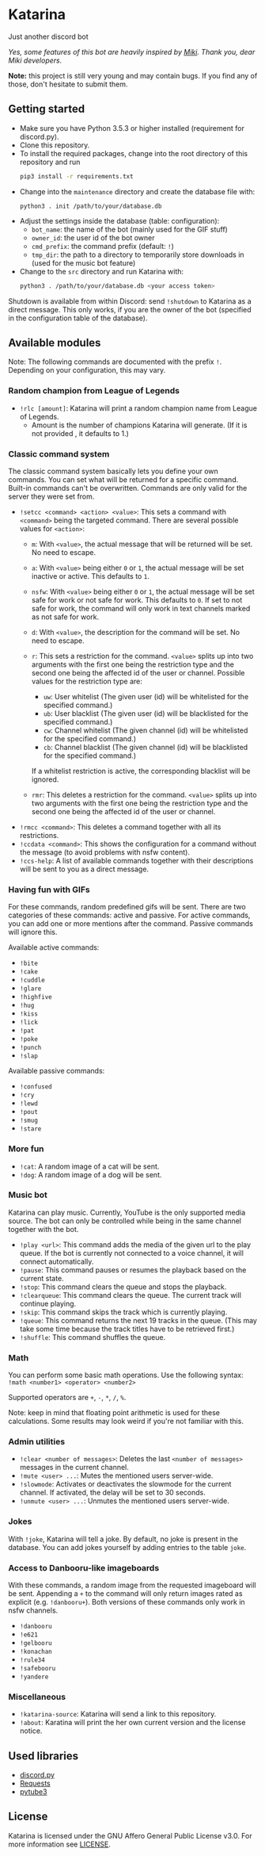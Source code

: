 # Katarina

Just another discord bot

*Yes, some features of this bot are heavily inspired by [Miki](https://miki.ai). Thank you, dear Miki developers.*

**Note:** this project is still very young and may contain bugs. If you find any of those, don't hesitate to submit them.

## Getting started
* Make sure you have Python 3.5.3 or higher installed (requirement for discord.py).
* Clone this repository.
* To install the required packages, change into the root directory of this repository and run
  ```bash 
  pip3 install -r requirements.txt
  ```
* Change into the `maintenance` directory and create the database file with:
  ```
  python3 . init /path/to/your/database.db
  ```
* Adjust the settings inside the database (table: configuration):
    + `bot_name`: the name of the bot (mainly used for the GIF stuff)
    + `owner_id`: the user id of the bot owner
    + `cmd_prefix`: the command prefix (default: `!`)
    + `tmp_dir`: the path to a directory to temporarily store downloads in (used for the music bot feature)
* Change to the `src` directory and run Katarina with:
  ```bash 
  python3 . /path/to/your/database.db <your access token>
  ```
  
Shutdown is available from within Discord: send `!shutdown` to Katarina as a direct message. This only works, if you are the owner of the bot (specified in the configuration table of the database).

## Available modules

Note: The following commands are documented with the prefix `!`. Depending on your configuration, this may vary.

### Random champion from League of Legends
* `!rlc [amount]`: Katarina will print a random champion name from League of Legends.
    + Amount is the number of champions Katarina will generate. (If it is not provided , it defaults to 1.)

### Classic command system

The classic command system basically lets you define your own commands. You can set what will be returned for a specific command. Built-in commands can't be overwritten.
Commands are only valid for the server they were set from.
 
* `!setcc <command> <action> <value>`: This sets a command with `<command>` being the targeted command. There are several possible values for `<action>`:
    + `m`: With `<value>`, the actual message that will be returned will be set. No need to escape.
    + `a`: With `<value>` being either `0` or `1`, the actual message will be set inactive or active. This defaults to `1`.
    + `nsfw`: With `<value>` being either `0` or `1`, the actual message will be set safe for work or not safe for work. This defaults to `0`. If set to not safe for work, the command will only work in text channels marked as not safe for work.
    + `d`: With `<value>`, the description for the command will be set. No need to escape.
    + `r`: This sets a restriction for the command. `<value>` splits up into two arguments with the first one being the restriction type and the second one being the affected id of the user or channel. Possible values for the restriction type are:
        - `uw`: User whitelist (The given user (id) will be whitelisted for the specified command.)
        - `ub`: User blacklist (The given user (id) will be blacklisted for the specified command.)
        - `cw`: Channel whitelist (The given channel (id) will be whitelisted for the specified command.)
        - `cb`: Channel blacklist (The given channel (id) will be blacklisted for the specified command.)
        
      If a whitelist restriction is active, the corresponding blacklist will be ignored.
    + `rmr`: This deletes a restriction for the command. `<value>` splits up into two arguments with the first one being the restriction type and the second one being the affected id of the user or channel.
* `!rmcc <command>`: This deletes a command together with all its restrictions.
* `!ccdata <command>`: This shows the configuration for a command without the message (to avoid problems with nsfw content).
* `!ccs-help`: A list of available commands together with their descriptions will be sent to you as a direct message.

### Having fun with GIFs

For these commands, random predefined gifs will be sent.
There are two categories of these commands: active and passive.
For active commands, you can add one or more mentions after the command. Passive commands will ignore this.

Available active commands:
* ``!bite``
* ``!cake``
* ``!cuddle``
* ``!glare``
* ``!highfive``
* ``!hug``
* ``!kiss``
* ``!lick``
* ``!pat``
* ``!poke``
* ``!punch``
* ``!slap``

Available passive commands:
* ``!confused``
* ``!cry``
* ``!lewd``
* ``!pout``
* ``!smug``
* ``!stare``

### More fun

* `!cat`: A random image of a cat will be sent.
* `!dog`: A random image of a dog will be sent.

### Music bot

Katarina can play music. Currently, YouTube is the only supported media source.
The bot can only be controlled while being in the same channel together with the bot.

* `!play <url>`: This command adds the media of the given url to the play queue. If the bot is currently not connected to a voice channel, it will connect automatically.
* `!pause`: This command pauses or resumes the playback based on the current state.
* `!stop`: This command clears the queue and stops the playback.
* `!clearqueue`: This command clears the queue. The current track will continue playing.
* `!skip`: This command skips the track which is currently playing.
* `!queue`: This command returns the next 19 tracks in the queue. (This may take some time because the track titles have to be retrieved first.)
* `!shuffle`: This command shuffles the queue.

### Math

You can perform some basic math operations.
Use the following syntax: `!math <number1> <operator> <number2>`

Supported operators are `+`, `-`, `*`, `/`, `%`.

Note: keep in mind that floating point arithmetic is used for these calculations. Some results may look weird if you're not familiar with this.

### Admin utilities

* `!clear <number of messages>`: Deletes the last `<number of messages>` messages in the current channel.
* `!mute <user> ...`: Mutes the mentioned users server-wide.
* `!slowmode`: Activates or deactivates the slowmode for the current channel. If activated, the delay will be set to 30 seconds.
* `!unmute <user> ...`: Unmutes the mentioned users server-wide. 

### Jokes

With `!joke`, Katarina will tell a joke. By default, no joke is present in the database. You can add jokes yourself by adding entries to the table `joke`.

### Access to Danbooru-like imageboards

With these commands, a random image from the requested imageboard will be sent. Appending a `+` to the command will only return images rated as explicit (e.g. `!danbooru+`).
Both versions of these commands only work in nsfw channels.

* `!danbooru`
* `!e621`
* `!gelbooru`
* `!konachan`
* `!rule34`
* `!safebooru`
* `!yandere`

### Miscellaneous
* `!katarina-source`: Katarina will send a link to this repository.
* `!about`: Karatina will print the her own current version and the license notice.

## Used libraries

* [discord.py](https://github.com/Rapptz/discord.py)
* [Requests](https://github.com/psf/requests)
* [pytube3](https://github.com/nficano/pytube)

## License

Katarina is licensed under the GNU Affero General Public License v3.0. For more information see [LICENSE](LICENSE "GNU AGPL v3.0").
